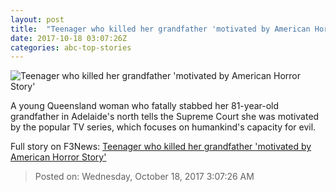 ```yaml
---
layout: post
title:  "Teenager who killed her grandfather 'motivated by American Horror Story'"
date: 2017-10-18 03:07:26Z
categories: abc-top-stories
---
```


![Teenager who killed her grandfather 'motivated by American Horror Story'](http://www.abc.net.au/news/image/8760378-1x1-700x700.jpg)

A young Queensland woman who fatally stabbed her 81-year-old grandfather in Adelaide's north tells the Supreme Court she was motivated by the popular TV series, which focuses on humankind's capacity for evil.


Full story on F3News: [Teenager who killed her grandfather 'motivated by American Horror Story'](http://www.f3nws.com/n/pM3JEC)

> Posted on: Wednesday, October 18, 2017 3:07:26 AM

